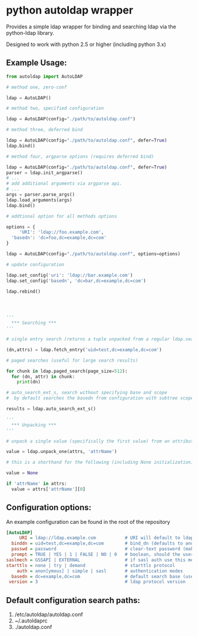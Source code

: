 # python autoldap wrapper

Provides a simple ldap wrapper for binding and searching ldap via the python-ldap library.

Designed to work with python 2.5 or higher (including python 3.x)


## Example Usage:

```python
from autoldap import AutoLDAP

# method one, zero-conf

ldap = AutoLDAP()

# method two, specified configuration

ldap = AutoLDAP(config="./path/to/autoldap.conf")

# method three, deferred bind

ldap = AutoLDAP(config="./path/to/autoldap.conf", defer=True)
ldap.bind()

# method four, argparse options (requires deferred bind)

ldap = AutoLDAP(config="./path/to/autoldap.conf", defer=True)
parser = ldap.init_argparse()
# ...
# add additional arguments via argparse api.
# ...
args = parser.parse_args()
ldap.load_arguments(args)
ldap.bind()

# addtional option for all methods options

options = {
     'URI': 'ldap://foo.example.com',
  'basedn': 'dc=foo,dc=example,dc=com'
}

ldap = AutoLDAP(config="./path/to/autoldap.conf", options=options)

# update configuration

ldap.set_config('uri': 'ldap://bar.example.com')
ldap.set_config('basedn', 'dc=bar,dc=example,dc=com')

ldap.rebind()




'''
  *** Searching ***
'''

# single entry search (returns a tuple unpacked from a regular ldap.search or None)

(dn,attrs) = ldap.fetch_entry('uid=test,dc=example,dc=com')

# paged searches (useful for large search results)

for chunk in ldap.paged_search(page_size=512):
  for (dn, attr) in chunk:
    print(dn)

# auto_search_ext_s, search without specifying base and scope
#  by default searches the basedn from configuration with subtree scope

results = ldap.auto_search_ext_s()

'''
  *** Unpacking ***
'''

# unpack a single value (specifically the first value) from an attribute set

value = ldap.unpack_one(attrs, 'attrName')

# this is a shorthand for the following (including None initialization)

value = None

if 'attrName' in attrs:
  value = attrs['attrName'][0]

```

## Configuration options:
An example configuration can be found in the root of the repository

```ini
[AutoLDAP]
     URI = ldap://ldap.example.com           # URI will default to ldapi:/// if none is provided
  binddn = uid=test,dc=example,dc=com        # bind_dn (defaults to anonymous)
  passwd = password                          # clear-text password (make sure the config file is protected)
  prompt = TRUE | YES | 1 | FALSE | NO | 0   # boolean, should the user be prompted for a password (interactive)
saslmech = GSSAPI | EXTERNAL                 # if sasl auth use this mech
starttls = none | try | demand               # starttls protocol
    auth = anon[ymous] | simple | sasl       # authentication modes
  basedn = dc=example,dc=com                 # default search base (used in auto_search methods)
 version = 3                                 # ldap protocol version

```

## Default configuration search paths:

1. /etc/autoldap/autoldap.conf
2. ~/.autoldaprc
3. ./autoldap.conf
